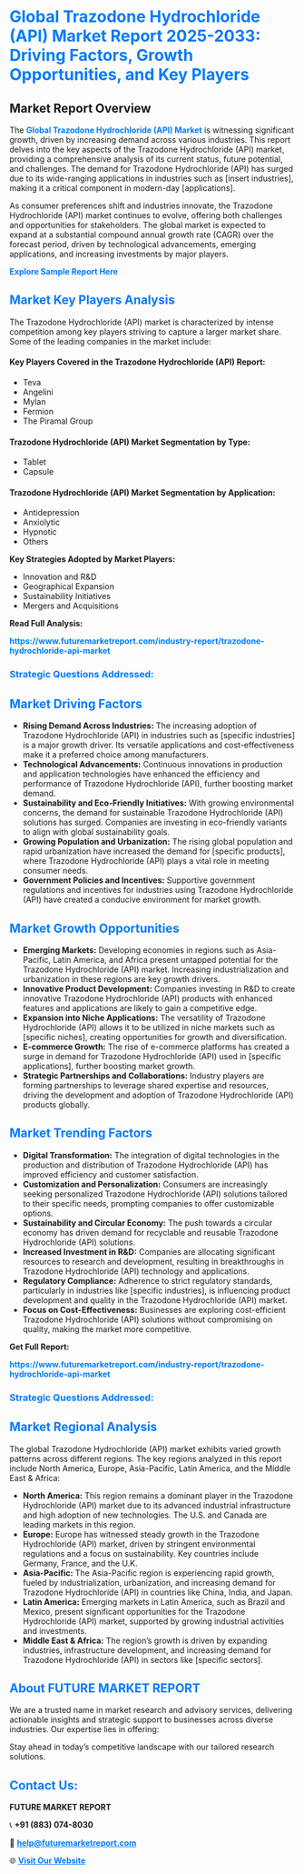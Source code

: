 <h1 style="color: #007BFF;">Global Trazodone Hydrochloride (API) Market Report 2025-2033: Driving Factors, Growth Opportunities, and Key Players</h1>

<section id="overview">
<h2>Market Report Overview</h2>
<p>The <a href="https://www.futuremarketreport.com/industry-report/trazodone-hydrochloride-api-market" style="color: #007BFF; text-decoration: none;"><strong>Global Trazodone Hydrochloride (API) Market</strong></a> is witnessing significant growth, driven by increasing demand across various industries. This report delves into the key aspects of the Trazodone Hydrochloride (API) market, providing a comprehensive analysis of its current status, future potential, and challenges. The demand for Trazodone Hydrochloride (API) has surged due to its wide-ranging applications in industries such as [insert industries], making it a critical component in modern-day [applications].</p>
<p>As consumer preferences shift and industries innovate, the Trazodone Hydrochloride (API) market continues to evolve, offering both challenges and opportunities for stakeholders. The global market is expected to expand at a substantial compound annual growth rate (CAGR) over the forecast period, driven by technological advancements, emerging applications, and increasing investments by major players.</p>
</section>

<section id="overview">
<p><a href="https://www.futuremarketreport.com/request-sample/reportId=84480" style="color: #007BFF; text-decoration: none;"><strong>Explore Sample Report Here</strong></a></p>
</section>

<section id="key-players">
<h2 style="color: #007BFF;">Market Key Players Analysis</h2>
<p>The Trazodone Hydrochloride (API) market is characterized by intense competition among key players striving to capture a larger market share. Some of the leading companies in the market include:</p>
<h4>Key Players Covered in the Trazodone Hydrochloride (API) Report:</h4>
<ul><li>Teva</li><li>Angelini</li><li>Mylan</li><li>Fermion</li><li>The Piramal Group</li></ul>
<h4>Trazodone Hydrochloride (API) Market Segmentation by Type:</h4>
<ul><li>Tablet</li><li>Capsule</li></ul>

<h4>Trazodone Hydrochloride (API) Market Segmentation by Application:</h4>
<ul><li>Antidepression</li><li>Anxiolytic</li><li>Hypnotic</li><li>Others</li></ul>
<p><strong>Key Strategies Adopted by Market Players:</strong></p>
<ul>
<li>Innovation and R&D</li>
<li>Geographical Expansion</li>
<li>Sustainability Initiatives</li>
<li>Mergers and Acquisitions</li>
</ul>
</section>

<section>
<p><strong>Read Full Analysis: </strong></p><a href="https://www.futuremarketreport.com/industry-report/trazodone-hydrochloride-api-market" style="color: #007BFF; text-decoration: none;"><strong>https://www.futuremarketreport.com/industry-report/trazodone-hydrochloride-api-market</strong></a>
<h3 style="color: #007BFF;">Strategic Questions Addressed:</h3>
</section>

<section id="driving-factors">
<h2 style="color: #007BFF;">Market Driving Factors</h2>
<ul>
<li><strong>Rising Demand Across Industries:</strong> The increasing adoption of Trazodone Hydrochloride (API) in industries such as [specific industries] is a major growth driver. Its versatile applications and cost-effectiveness make it a preferred choice among manufacturers.</li>
<li><strong>Technological Advancements:</strong> Continuous innovations in production and application technologies have enhanced the efficiency and performance of Trazodone Hydrochloride (API), further boosting market demand.</li>
<li><strong>Sustainability and Eco-Friendly Initiatives:</strong> With growing environmental concerns, the demand for sustainable Trazodone Hydrochloride (API) solutions has surged. Companies are investing in eco-friendly variants to align with global sustainability goals.</li>
<li><strong>Growing Population and Urbanization:</strong> The rising global population and rapid urbanization have increased the demand for [specific products], where Trazodone Hydrochloride (API) plays a vital role in meeting consumer needs.</li>
<li><strong>Government Policies and Incentives:</strong> Supportive government regulations and incentives for industries using Trazodone Hydrochloride (API) have created a conducive environment for market growth.</li>
</ul>
</section>

<section id="growth-opportunities">
<h2 style="color: #007BFF;">Market Growth Opportunities</h2>
<ul>
<li><strong>Emerging Markets:</strong> Developing economies in regions such as Asia-Pacific, Latin America, and Africa present untapped potential for the Trazodone Hydrochloride (API) market. Increasing industrialization and urbanization in these regions are key growth drivers.</li>
<li><strong>Innovative Product Development:</strong> Companies investing in R&D to create innovative Trazodone Hydrochloride (API) products with enhanced features and applications are likely to gain a competitive edge.</li>
<li><strong>Expansion into Niche Applications:</strong> The versatility of Trazodone Hydrochloride (API) allows it to be utilized in niche markets such as [specific niches], creating opportunities for growth and diversification.</li>
<li><strong>E-commerce Growth:</strong> The rise of e-commerce platforms has created a surge in demand for Trazodone Hydrochloride (API) used in [specific applications], further boosting market growth.</li>
<li><strong>Strategic Partnerships and Collaborations:</strong> Industry players are forming partnerships to leverage shared expertise and resources, driving the development and adoption of Trazodone Hydrochloride (API) products globally.</li>
</ul>
</section>

<section id="trending-factors">
<h2 style="color: #007BFF;">Market Trending Factors</h2>
<ul>
<li><strong>Digital Transformation:</strong> The integration of digital technologies in the production and distribution of Trazodone Hydrochloride (API) has improved efficiency and customer satisfaction.</li>
<li><strong>Customization and Personalization:</strong> Consumers are increasingly seeking personalized Trazodone Hydrochloride (API) solutions tailored to their specific needs, prompting companies to offer customizable options.</li>
<li><strong>Sustainability and Circular Economy:</strong> The push towards a circular economy has driven demand for recyclable and reusable Trazodone Hydrochloride (API) solutions.</li>
<li><strong>Increased Investment in R&D:</strong> Companies are allocating significant resources to research and development, resulting in breakthroughs in Trazodone Hydrochloride (API) technology and applications.</li>
<li><strong>Regulatory Compliance:</strong> Adherence to strict regulatory standards, particularly in industries like [specific industries], is influencing product development and quality in the Trazodone Hydrochloride (API) market.</li>
<li><strong>Focus on Cost-Effectiveness:</strong> Businesses are exploring cost-efficient Trazodone Hydrochloride (API) solutions without compromising on quality, making the market more competitive.</li>
</ul>
</section>

<section>
<p><strong>Get Full Report: </strong></p><a href="https://www.futuremarketreport.com/industry-report/trazodone-hydrochloride-api-market" style="color: #007BFF; text-decoration: none;"><strong>https://www.futuremarketreport.com/industry-report/trazodone-hydrochloride-api-market</strong></a>
<h3 style="color: #007BFF;">Strategic Questions Addressed:</h3>
</section>


<section id="regional-analysis">
<h2 style="color: #007BFF;">Market Regional Analysis</h2>
<p>The global Trazodone Hydrochloride (API) market exhibits varied growth patterns across different regions. The key regions analyzed in this report include North America, Europe, Asia-Pacific, Latin America, and the Middle East & Africa:</p>
<ul>
<li><strong>North America:</strong> This region remains a dominant player in the Trazodone Hydrochloride (API) market due to its advanced industrial infrastructure and high adoption of new technologies. The U.S. and Canada are leading markets in this region.</li>
<li><strong>Europe:</strong> Europe has witnessed steady growth in the Trazodone Hydrochloride (API) market, driven by stringent environmental regulations and a focus on sustainability. Key countries include Germany, France, and the U.K.</li>
<li><strong>Asia-Pacific:</strong> The Asia-Pacific region is experiencing rapid growth, fueled by industrialization, urbanization, and increasing demand for Trazodone Hydrochloride (API) in countries like China, India, and Japan.</li>
<li><strong>Latin America:</strong> Emerging markets in Latin America, such as Brazil and Mexico, present significant opportunities for the Trazodone Hydrochloride (API) market, supported by growing industrial activities and investments.</li>
<li><strong>Middle East & Africa:</strong> The region’s growth is driven by expanding industries, infrastructure development, and increasing demand for Trazodone Hydrochloride (API) in sectors like [specific sectors].</li>
</ul>
</section>

<footer>
<h2 style="color: #007BFF;">About FUTURE MARKET REPORT</h2>
<p>We are a trusted name in market research and advisory services, delivering actionable insights and strategic support to businesses across diverse industries. Our expertise lies in offering:</p>

<p>Stay ahead in today’s competitive landscape with our tailored research solutions.</p>

<h2 style="color: #007BFF;">Contact Us:</h2>
<p><strong>FUTURE MARKET REPORT</strong></p>
<p>📞 <strong>+91 (883) 074-8030</strong></p>
<p>📧 <strong><a href="mailto:help@futuremarketreport.com" style="color: #007BFF;">help@futuremarketreport.com</a></strong></p>
<p>🌐 <strong><a href="https://www.futuremarketreport.com/" style="color: #007BFF;">Visit Our Website</a></strong></p>
</footer>